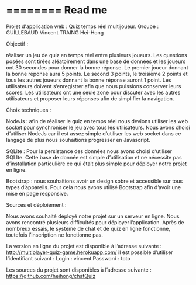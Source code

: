 
========
Read me
=========

Projet d'application web : Quiz temps réel multijoueur.
Groupe : GUILLEBAUD Vincent	TRAING Hei-Hong

Objectif : 

réaliser un jeu de quiz en temps réel entre plusieurs joueurs. Les questions posées sont tirées aléatoirement dans une base de données et les joueurs ont 30 secondes pour donner la bonne réponse.
Le premier joueur donnant la bonne réponse aura 5 points. Le second 3 points, le troisième 2 points et tous les autres joueurs donnant la bonne réponse auront 1 point.
Les utilisateurs doivent s’enregistrer afin que nous puissions conserver leurs scores.
Les utilisateurs ont une seule zone pour discuter avec les autres utilisateurs et proposer leurs réponses afin de simplifier la navigation.

Choix techniques :

NodeJs : afin de réaliser le quiz en temps réel nous devions utiliser les web socket pour synchroniser le jeu avec tous les utilisateurs. Nous avons choisi d’utiliser NodeJs car il est assez simple d’utiliser les web socket dans ce langage de plus nous souhaitions progresser en Javascript.

SQLite : Pour la persistance des données nous avons choisi d’utiliser SQLIte. Cette base de donnée est simple d’utilisation et ne nécessite pas d’installation particulière ce qui était plus simple pour déployer notre projet en ligne.

Bootstrap : nous souhaitions avoir un design sobre et accessible sur tous types d’appareils. Pour cela nous avons utilisé Bootstrap afin d’avoir une mise en page responsive.

Sources et déploiement : 

Nous avons souhaité déployé notre projet sur un serveur en ligne. Nous avons rencontré plusieurs difficultés pour déployer l’application. Après de nombreux essais, le système de chat et de quiz en ligne fonctionne, toutefois l’inscription ne fonctionne pas. 

La version en ligne du projet est disponible à l’adresse suivante : http://multiplayer-quiz-game.herokuapp.com/ 
il est possible d’utiliser l’identifiant suivant :
Login : vincent
Password : toto

Les sources du projet sont disponibles à l’adresse suivante : https://github.com/heihong/chatQuiz



